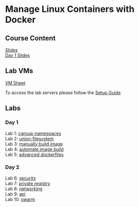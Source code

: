 # Manage Linux Containers with Docker

## Course Content
[Slides](http://bit.ly/docker-fun-slides)  
[Day 1 Slides](https://www.dropbox.com/s/peem2322siv7p3x/Manage%20Linux%20Containers%20Day1.pdf?dl=0)

## Lab VMs
[VM Sheet](http://bit.ly/docker-fun-labs)

To access the lab servers please follow the [Setup Guide](labs/setup-env/)


## Labs

### Day 1
Lab 1: [cgroup-namespaces](labs/cgroups-namespaces/)  
Lab 2: [union-filesystem](labs/union-filesystem/)  
Lab 3: [manually build image](labs/images/manual)  
Lab 4: [automate image build](labs/images/automate)  
Lab 5: [advanced dockerfiles](labs/builds/)  

### Day 2
Lab 6: [security](labs/security/)  
Lab 7: [private registry](labs/registry/)  
Lab 8: [networking](labs/networks/)  
Lab 9: [api](labs/api/)  
Lab 10: [swarm](labs/orchestration/)  

